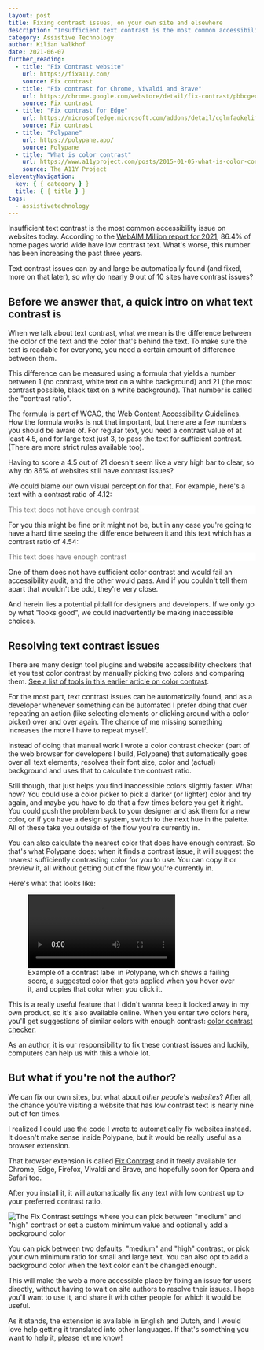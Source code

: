 ```yaml
---
layout: post
title: Fixing contrast issues, on your own site and elsewhere
description: "Insufficient text contrast is the most common accessibility issue on websites today, even though by and large be automatically found and fixed. The Fix Contrast browser extension fixes contrast issues for end users."
category: Assistive Technology
author: Kilian Valkhof
date: 2021-06-07
further_reading:
  - title: "Fix Contrast website"
    url: https://fixa11y.com/
    source: Fix contrast
  - title: "Fix contrast for Chrome, Vivaldi and Brave"
    url: https://chrome.google.com/webstore/detail/fix-contrast/pbbcgecjmpkglppfjjggkkbhdnlemhkg
    source: Fix contrast
  - title: "Fix contrast for Edge"
    url: https://microsoftedge.microsoft.com/addons/detail/cglmfaokelifdefnifhfdpmcckjfedeb
    source: Fix contrast
  - title: "Polypane"
    url: https://polypane.app/
    source: Polypane
  - title: "What is color contrast"
    url: https://www.a11yproject.com/posts/2015-01-05-what-is-color-contrast/
    source: The A11Y Project
eleventyNavigation:
  key: { { category } }
  title: { { title } }
tags:
  - assistivetechnology
---
```


Insufficient text contrast is the most common accessibility issue on websites today. According to the [WebAIM Million report for 2021](https://webaim.org/projects/million/#contrast), 86.4% of home pages world wide have low contrast text. What's worse, this number has been increasing the past three years.

Text contrast issues can by and large be automatically found (and fixed, more on that later), so why do nearly 9 out of 10 sites have contrast issues?

## Before we answer that, a quick intro on what text contrast is

When we talk about text contrast, what we mean is the difference between the color of the text and the color that's behind the text. To make sure the text is readable for everyone, you need a certain amount of difference between them.

This difference can be measured using a formula that yields a number between 1 (no contrast, white text on a white background) and 21 (the most contrast possible, black text on a white background). That number is called the "contrast ratio".

The formula is part of WCAG, the [Web Content Accessibility Guidelines](https://www.a11yproject.com/posts/2020-10-14-wcag2-documents/). How the formula works is not that important, but there are a few numbers you should be aware of. For regular text, you need a contrast value of at least 4.5, and for large text just 3, to pass the text for sufficient contrast. (There are more strict rules available too).

Having to score a 4.5 out of 21 doesn't seem like a very high bar to clear, so why do 86% of websites still have contrast issues?

We could blame our own visual perception for that. For example, here's a text with a contrast ratio of 4.12:

<p style="background: #fff; color:#7d7d7d">This text does not have enough contrast</p>

For you this might be fine or it might not be, but in any case you're going to have a hard time seeing the difference between it and this text which has a contrast ratio of 4.54:

<p style="background: #fff; color:#767676">This text does have enough contrast</p>

One of them does not have sufficient color contrast and would fail an accessibility audit, and the other would pass. And if you couldn't tell them apart that wouldn't be odd, they're very close.

And herein lies a potential pitfall for designers and developers. If we only go by what "looks good", we could inadvertently be making inaccessible choices.

## Resolving text contrast issues

There are many design tool plugins and website accessibility checkers that let you test color contrast by manually picking two colors and comparing them. [See a list of tools in this earlier article on color contrast](https://www.a11yproject.com/posts/2015-01-05-what-is-color-contrast/).

For the most part, text contrast issues can be automatically found, and as a developer whenever something can be automated I prefer doing that over repeating an action (like selecting elements or clicking around with a color picker) over and over again. The chance of me missing something increases the more I have to repeat myself.

Instead of doing that manual work I wrote a color contrast checker (part of the web browser for developers I build, Polypane) that automatically goes over all text elements, resolves their font size, color and (actual) background and uses that to calculate the contrast ratio.

Still though, that just helps you find inaccessible colors slightly faster. What now? You could use a color picker to pick a darker (or lighter) color and try again, and maybe you have to do that a few times before you get it right. You could push the problem back to your designer and ask them for a new color, or if you have a design system, switch to the next hue in the palette. All of these take you outside of the flow you're currently in.

You can also calculate the nearest color that does have enough contrast. So that's what Polypane does: when it finds a contrast issue, it will suggest the nearest sufficiently contrasting color for you to use. You can copy it or preview it, all without getting out of the flow you're currently in.

Here's what that looks like:

<figure role="figure" aria-label="Example of a contrast label in Polypane, which shows a failing score, a suggested color that gets applied when you hover over it, and copies that color when you click it.">
  <video src="/img/posts/2021-06-07-fixing-contrast-issues-on-your-own-site-and-elsewhere/copy-color.mp4" loop="" controls=""></video>
  <figcaption>Example of a contrast label in Polypane, which shows a failing score, a suggested color that gets applied when you hover over it, and copies that color when you click it.</figcaption>
</figure>

This is a really useful feature that I didn't wanna keep it locked away in my own product, so it's also available online. When you enter two colors here, you'll get suggestions of similar colors with enough contrast: [color contrast checker](https://polypane.app/color-contrast/).

As an author, it is our responsibility to fix these contrast issues and luckily, computers can help us with this a whole lot.

## But what if you're not the author?

We can fix our own sites, but what about _other people's websites_? After all, the chance you're visiting a website that has low contrast text is nearly nine out of ten times.

I realized I could use the code I wrote to automatically fix websites instead. It doesn't make sense inside Polypane, but it would be really useful as a browser extension.

That browser extension is called [Fix Contrast](https://fixa11y.com) and it freely available for Chrome, Edge, Firefox, Vivaldi and Brave, and hopefully soon for Opera and Safari too.

After you install it, it will automatically fix any text with low contrast up to your preferred contrast ratio.

![The Fix Contrast settings where you can pick between "medium" and "high" contrast or set a custom minimum value and optionally add a background color](/img/posts/2021-06-07-fixing-contrast-issues-on-your-own-site-and-elsewhere/ui.png)

You can pick between two defaults, "medium" and "high" contrast, or pick your own minimum ratio for small and large text. You can also opt to add a background color when the text color can't be changed enough.

This will make the web a more accessible place by fixing an issue for users directly, without having to wait on site authors to resolve their issues. I hope you'll want to use it, and share it with other people for which it would be useful.

As it stands, the extension is available in English and Dutch, and I would love help getting it translated into other languages. If that's something you want to help it, please let me know!
